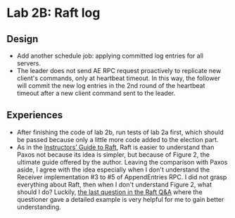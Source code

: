 # Lab 2B: Raft log

## Design

- Add another schedule job: applying committed log entries for all servers.
- The leader does not send AE RPC request proactively to replicate new client's commands, only at heartbeat timeout. In this way, the follower will commit the new log entries in the 2nd round of the heartbeat timeout after a new client command sent to the leader.

## Experiences
- After finishing the code of lab 2b, run tests of lab 2a first, which should be passed because only a little more code added to the election part.
- As in the [Instructors’ Guide to Raft](https://thesquareplanet.com/blog/instructors-guide-to-raft/), Raft is easier to understand than Paxos not because its idea is simpler, but because of Figure 2, the ultimate guide offered by the author. Leaving the comparison with Paxos aside, I agree with the idea especially when I don't understand the Receiver implementation #3 to #5 of AppendEntries RPC. I did not grasp everything about Raft, then when I don't understand Figure 2, what should I do? Luckily, [the last question in the Raft Q&A](https://thesquareplanet.com/blog/raft-qa/) where the questioner gave a detailed example is very helpful for me to gain better understanding. 